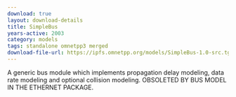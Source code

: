 ```yaml
---
download: true
layout: download-details
title: SimpleBus
years-active: 2003
category: models
tags: standalone omnetpp3 merged
download-file-url: https://ipfs.omnetpp.org/models/SimpleBus-1.0-src.tgz
---
```


A generic bus module which implements propagation delay modeling, data rate
modeling and optional collision modeling. OBSOLETED BY BUS MODEL IN THE
ETHERNET PACKAGE.
